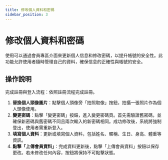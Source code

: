 ```yaml
---
title: 修改個人資料和密碼
sidebar_position: 3
---
```


# 修改個人資料和密碼

使用可以通過會員專區介面來更新個人信息和修改密碼，以提升帳號的安全性。此功能允許使用者隨時管理自己的資料，確保信息的正確性與帳號的安全。

## 操作說明

完成註冊與登入流程：依照註冊流程完成註冊。

1. **替換個人頭像圖片**：點擊個人頭像旁「拍照取像」按鈕，拍攝一張照片作為個人頭像使用。
2. **變更密碼**：點擊「變更密碼」按鈕，進入變更密碼頁。首先需驗證舊密碼，並確保新密碼與舊密碼不同且兩次輸入的新密碼相同。成功修改後，系統將強制登出，使用者需重新登入。
3. **填寫個人資料**：更新或填寫個人資料，包括姓名、暱稱、生日、身高、體重等資訊。
4. **點擊「上傳會員資料」**：完成資料更新後，點擊「上傳會員資料」按鈕以保存更改。若未修改任何內容，按鈕將保持不可點擊狀態。

